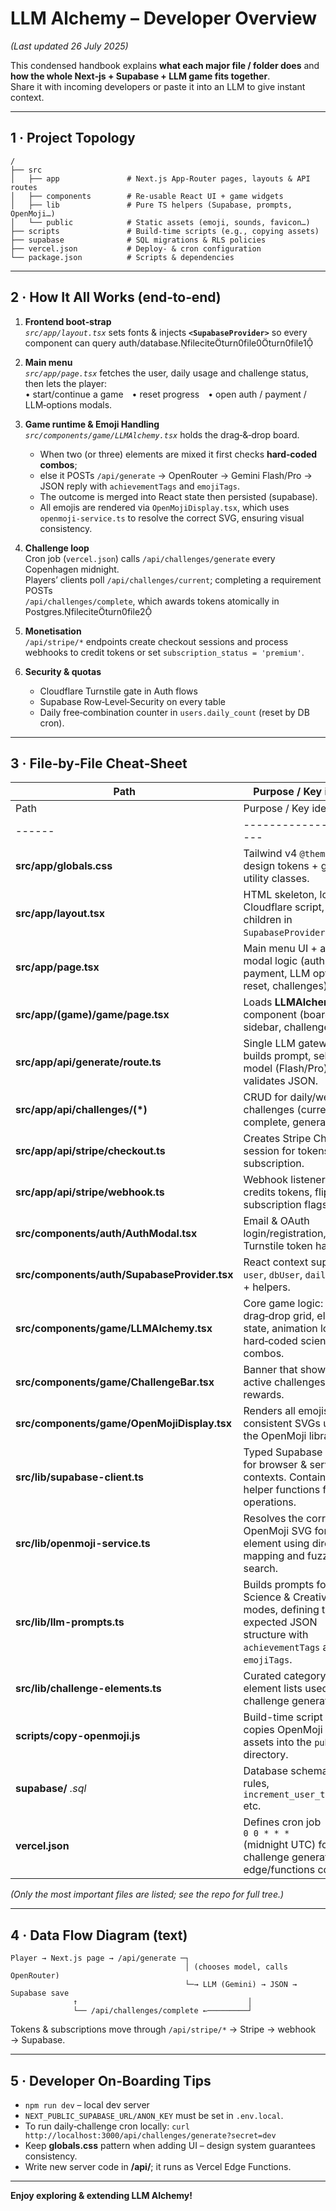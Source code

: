 
# LLM Alchemy – Developer Overview  
*(Last updated 26 July 2025)*  

This condensed handbook explains **what each major file / folder does** and **how the whole Next‑js + Supabase + LLM game fits together**.  
Share it with incoming developers or paste it into an LLM to give instant context.

---

## 1 · Project Topology

```
/
├── src
│   ├── app               # Next.js App‑Router pages, layouts & API routes
│   ├── components        # Re‑usable React UI + game widgets
│   ├── lib               # Pure TS helpers (Supabase, prompts, OpenMoji…)
│   └── public            # Static assets (emoji, sounds, favicon…)
├── scripts               # Build-time scripts (e.g., copying assets)
├── supabase              # SQL migrations & RLS policies
├── vercel.json           # Deploy‑ & cron configuration
└── package.json          # Scripts & dependencies
```

---

## 2 · How It All Works (end‑to‑end)

1. **Frontend boot‑strap**  
   *`src/app/layout.tsx`* sets fonts & injects **`<SupabaseProvider>`** so every component can query auth/database.fileciteturn0file0turn0file1  

2. **Main menu**  
   *`src/app/page.tsx`* fetches the user, daily usage and challenge status, then lets the player:  
   • start/continue a game • reset progress • open auth / payment / LLM‑options modals.

3. **Game runtime & Emoji Handling**  
   *`src/components/game/LLMAlchemy.tsx`* holds the drag‑&‑drop board.  
   - When two (or three) elements are mixed it first checks **hard‑coded combos**;  
   - else it POSTs `/api/generate` → OpenRouter → Gemini Flash/Pro → JSON reply with `achievementTags` and `emojiTags`.
   - The outcome is merged into React state then persisted (supabase).
   - All emojis are rendered via `OpenMojiDisplay.tsx`, which uses `openmoji-service.ts` to resolve the correct SVG, ensuring visual consistency.

4. **Challenge loop**  
   Cron job (`vercel.json`) calls `/api/challenges/generate` every Copenhagen midnight.  
   Players’ clients poll `/api/challenges/current`; completing a requirement POSTs  
   `/api/challenges/complete`, which awards tokens atomically in Postgres.fileciteturn0file2  

5. **Monetisation**  
   `/api/stripe/*` endpoints create checkout sessions and process webhooks to credit tokens or set `subscription_status = 'premium'`.  

6. **Security & quotas**  
   - Cloudflare Turnstile gate in Auth flows  
   - Supabase Row‑Level‑Security on every table  
   - Daily free‑combination counter in `users.daily_count` (reset by DB cron).

---

## 3 · File‑by‑File Cheat‑Sheet

| Path | Purpose / Key ideas |
|------|---------------------|
| Path | Purpose / Key ideas |
|------|---------------------|
| **src/app/globals.css** | Tailwind v4 `@theme` design tokens + global utility classes. |
| **src/app/layout.tsx** | HTML skeleton, loads Cloudflare script, wraps children in `SupabaseProvider`. |
| **src/app/page.tsx** | Main menu UI + all modal logic (auth, payment, LLM options, reset, challenges). |
| **src/app/(game)/game/page.tsx** | Loads **LLMAlchemy** component (board, sidebar, challenge bar). |
| **src/app/api/generate/route.ts** | Single LLM gateway – builds prompt, selects model (Flash/Pro), validates JSON. |
| **src/app/api/challenges/(*)** | CRUD for daily/weekly challenges (current, complete, generate). |
| **src/app/api/stripe/checkout.ts** | Creates Stripe Checkout session for tokens / subscription. |
| **src/app/api/stripe/webhook.ts** | Webhook listener – credits tokens, flips subscription flags. |
| **src/components/auth/AuthModal.tsx** | Email & OAuth login/registration, Turnstile token handling. |
| **src/components/auth/SupabaseProvider.tsx** | React context supplying `user`, `dbUser`, `dailyCount` + helpers. |
| **src/components/game/LLMAlchemy.tsx** | Core game logic: drag‑drop grid, element state, animation loops, hard‑coded science combos. |
| **src/components/game/ChallengeBar.tsx** | Banner that shows active challenges and rewards. |
| **src/components/game/OpenMojiDisplay.tsx** | Renders all emojis as consistent SVGs using the OpenMoji library. |
| **src/lib/supabase-client.ts** | Typed Supabase client for browser & server contexts. Contains helper functions for DB operations. |
| **src/lib/openmoji-service.ts**| Resolves the correct OpenMoji SVG for an element using direct mapping and fuzzy search. |
| **src/lib/llm-prompts.ts** | Builds prompts for Science & Creative modes, defining the expected JSON structure with `achievementTags` and `emojiTags`. |
| **src/lib/challenge-elements.ts** | Curated category & element lists used by the challenge generator. |
| **scripts/copy-openmoji.js** | Build-time script that copies OpenMoji SVG assets into the `public` directory. |
| **supabase/** *.sql* | Database schema, RLS rules, `increment_user_tokens()` etc. |
| **vercel.json** | Defines cron job `0 0 * * *` (midnight UTC) for challenge generation & edge/functions config. |

*(Only the most important files are listed; see the repo for full tree.)*

---

## 4 · Data Flow Diagram (text)

```
Player → Next.js page → /api/generate ─┐
                                       │ (chooses model, calls OpenRouter)
                                       └─→ LLM (Gemini) → JSON → Supabase save
              ↑                                      │
              └── /api/challenges/complete ←─────────┘
```

Tokens & subscriptions move through `/api/stripe/*` → Stripe → webhook → Supabase.

---

## 5 · Developer On‑Boarding Tips

* `npm run dev` – local dev server  
* `NEXT_PUBLIC_SUPABASE_URL/ANON_KEY` must be set in `.env.local`.  
* To run daily‑challenge cron locally: `curl http://localhost:3000/api/challenges/generate?secret=dev`  
* Keep **globals.css** pattern when adding UI – design system guarantees consistency.  
* Write new server code in **/api/**; it runs as Vercel Edge Functions.  

---

**Enjoy exploring & extending LLM Alchemy!**
